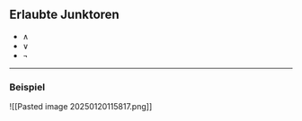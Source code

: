 ## Erlaubte Junktoren
- $\land$
- $\lor$
- $\neg$

---

### Beispiel 
![[Pasted image 20250120115817.png]]
